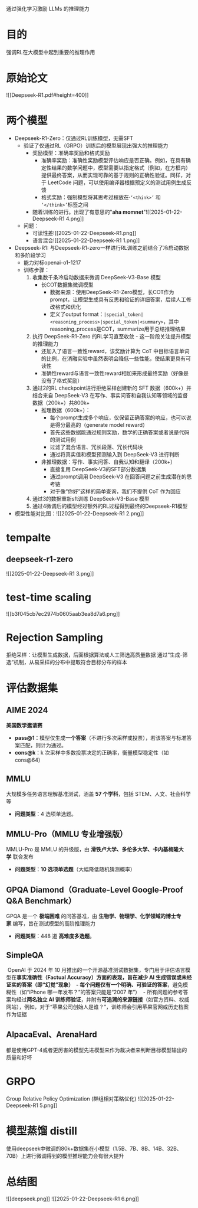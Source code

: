 通过强化学习激励 LLMs 的推理能力

# 目的
强调RL在大模型中起到重要的推理作用

# 原始论文
![[Deepseek-R1.pdf#height=400]]

# 两个模型
- Deepseek-R1-Zero：仅通过RL训练模型，无需SFT
	- 验证了仅通过RL（GRPO）训练后的模型展现出强大的推理能力
		- 奖励模型：准确率奖励和格式奖励
			- 准确率奖励：准确性奖励模型评估响应是否正确。例如，在具有确定性结果的数学问题中，模型需要以指定格式（例如，在方框内）提供最终答案，从而实现可靠的基于规则的正确性验证。同样，对于 LeetCode 问题，可以使用编译器根据预定义的测试用例生成反馈
			- 格式奖励：强制模型将其思考过程放在·`‘<think>’` 和 `‘</think>’`标签之间
		- 随着训练的进行。出现了有意思的"**aha momnet**"![[2025-01-22-Deepseek-R1 4.png]]
	- 问题：
		- 可读性差![[2025-01-22-Deepseek-R1.png]]
		- 语言混合![[2025-01-22-Deepseek-R1 1.png]]
- Deepseek-R1: 与Deepseek-R1-zero一样进行RL训练之前结合了冷启动数据和多阶段学习
	- 能力对标openai-o1-1217
	- 训练步骤：
		1. 收集数千条冷启动数据来微调 DeepSeek-V3-Base 模型
			- 长COT数据集微调模型
				- 数据来源：使用DeepSeek-R1-Zero模型，长COT作为prompt，让模型生成具有反思和验证的详细答案，后续人工修改格式和优化
				- 定义了output format：`|special_token|<reasoning_process>|special_token|<summary>`，其中reasoning_process是COT，summarize用于总结推理结果
		2. 执行 DeepSeek-R1-Zero 的RL学习直至收敛 - 这一阶段关注提升模型的推理能力
			- 还加入了语言一致性reward，该奖励计算为 CoT 中目标语言单词的比例，在消融实验中虽然表明会降低一些性能，使结果更具有可读性
			- 准确性reward与语言一致性reward相加来形成最终奖励（好像是没有了格式奖励）
		3. 通过2的RL checkpoint进行拒绝采样创建新的 SFT 数据（600k+）并结合来自 DeepSeek-V3 在写作、事实问答和自我认知等领域的监督数据（200k+）共800k+
			- 推理数据（600k+）：
				- 每个prompt生成多个响应，仅保留正确答案的响应，也可以说是得分最高的（generate model reward）
				- 首先这些数据能通过规则奖励，数学的正确答案或者说是代码的测试用例
				- 过滤了混合语言、冗长段落、冗长代码块
				- 通过将真实值和模型预测输入到 DeepSeek-V3 进行判断
			- 非推理数据：写作、事实问答、自我认知和翻译（200k+）
				- 直接复用 DeepSeek-V3的SFT部分数据集
				- 通过prompt调用 DeepSeek-V3 在回答问题之前生成潜在的思考链
				- 对于像“你好”这样的简单查询，我们不提供 CoT 作为回应
		4. 通过3的数据重新sft训练 DeepSeek-V3-Base 模型
		5. 通过4微调后的模型经过额外的RL过程得到最终的Deepseek-R1模型
- 模型性能对比图：![[2025-01-22-Deepseek-R1 2.png]]


# tempalte
## deepseek-r1-zero
![[2025-01-22-Deepseek-R1 3.png]]

# test-time scaling
![[b3f045cb7ec2974b0605aab3ea8d7a6.png]]

# Rejection Sampling
拒绝采样：让模型生成数据，后面根据算法或人工筛选高质量数据
通过“生成-筛选”机制，从易采样的分布中提取符合目标分布的样本


# 评估数据集
## AIME 2024
**美国数学邀请赛**
- **pass@1**：模型仅生成**一个答案**（不进行多次采样或投票），若该答案与标准答案匹配，则计为通过。
- **cons@k**：k 次采样中多数投票决定的正确率，衡量模型稳定性（如 cons@64）
## MMLU
大规模多任务语言理解基准测试，涵盖 **57 个学科**，包括 STEM、人文、社会科学等
- **问题类型**：4 选项单选题。
## MMLU-Pro（MMLU 专业增强版）
MMLU-Pro 是 MMLU 的升级版，由 **滑铁卢大学、多伦多大学、卡内基梅隆大学** 联合发布
- **问题类型**：**10 选项单选题**（大幅降低随机猜测概率）
## GPQA Diamond（Graduate-Level Google-Proof Q&A Benchmark）
GPQA 是一个 **极端困难** 的问答基准，由 **生物学、物理学、化学领域的博士专家** 编写，旨在测试模型的高阶推理能力
- **问题类型**：448 道 **高难度多选题**。
## SimpleQA
 OpenAI 于 2024 年 10 月推出的一个开源基准测试数据集，专门用于评估语言模型在**事实准确性（Factual Accuracy）**方面的表现，旨在减少 AI 生成错误或未经证实的答案（即“幻觉”现象）
 - 每个问题**仅有一个明确、可验证的答案**，避免模糊性（如“iPhone 哪一年发布？”的答案只能是“2007 年”）
 - 所有问题的参考答案均经过**两名独立 AI 训练师验证**，并附有**可追溯的来源链接**（如官方资料、权威网站），例如，对于“苹果公司创始人是谁？”，训练师会引用苹果官网或历史档案作为证据
## AlpacaEval、ArenaHard
都是使用GPT-4或者更厉害的模型先进模型来作为裁决者来判断目标模型输出的质量和好坏

# GRPO
Group Relative Policy Optimization (群组相对策略优化)
![[2025-01-22-Deepseek-R1 5.png]]


# 模型蒸馏 distill
使用deepseek中微调的80k+数据集在小模型（1.5B、7B、8B、14B、32B、70B）上进行微调得到的模型推理能力会有很大提升


# 总结图
![[deepseek.png]]
![[2025-01-22-Deepseek-R1 6.png]]